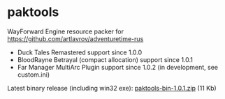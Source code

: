 paktools
========

WayForward Engine resource packer for https://github.com/artlavrov/adventuretime-rus

* Duck Tales Remastered support since 1.0.0
* BloodRayne Betrayal (compact allocation) support since 1.0.1
* Far Manager MultiArc Plugin support since 1.0.2 (in development, see custom.ini)

Latest binary release (including win32 exe): [paktools-bin-1.0.1.zip](https://github.com/artlavrov/paktools/releases/download/1.0.1/paktools-bin-1.0.1.zip) (11 Kb)

